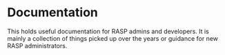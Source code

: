 # Documentation
This holds useful documentation for RASP admins and developers. It is mainly a collection of things picked up over the years or guidance for new RASP administrators.
